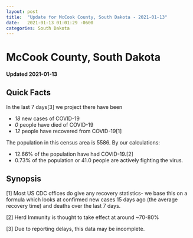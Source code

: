 ```yaml
---
layout: post
title:  "Update for McCook County, South Dakota - 2021-01-13"
date:   2021-01-13 01:01:29 -0600
categories: South Dakota
---
```


# McCook County, South Dakota
#### Updated 2021-01-13

## Quick Facts

In the last 7 days[3] we project there have been
- *18* new cases of COVID-19
- *0* people have died of COVID-19
- *12* people have recovered from COVID-19[1]

The population in this census area is 5586. By our calculations:
- 12.66% of the population have had COVID-19.[2]
- 0.73% of the population or 41.0 people are actively fighting the virus.

## Synopsis




[1] Most US CDC offices do give any recovery statistics- we base this on a formula which looks at confirmed new cases
15 days ago (the average recovery time) and deaths over the last 7 days.

[2] Herd Immunity is thought to take effect at around ~70-80%

[3] Due to reporting delays, this data may be incomplete.
 
    